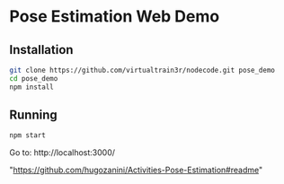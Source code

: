 # Pose Estimation Web Demo

## Installation

```bash
git clone https://github.com/virtualtrain3r/nodecode.git pose_demo
cd pose_demo
npm install
```

## Running
```bash
npm start
```

Go to: http://localhost:3000/

 "https://github.com/hugozanini/Activities-Pose-Estimation#readme"


